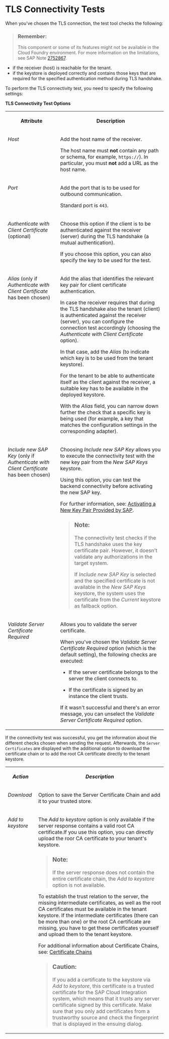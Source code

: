 <!-- loio03bbb5da16854f5aaf4ad4a26014c8a7 -->

# TLS Connectivity Tests

When you've chosen the TLS connection, the test tool checks the following:

> ### Remember:  
> This component or some of its features might not be available in the Cloud Foundry environment. For more information on the limitations, see SAP Note [2752867](https://me.sap.com/notes/2752867).

-   if the receiver \(host\) is reachable for the tenant.
-   if the keystore is deployed correctly and contains those keys that are required for the specified authentication method during TLS handshake.

To perform the TLS connectivity test, you need to specify the following settings:

**TLS Connectivity Test Options**


<table>
<tr>
<th valign="top">

Attribute

</th>
<th valign="top">

Description

</th>
</tr>
<tr>
<td valign="top">

*Host* 

</td>
<td valign="top">

Add the host name of the receiver.

The host name must **not** contain any path or schema, for example, `https://`\). In particular, you must **not** add a URL as the host name.

</td>
</tr>
<tr>
<td valign="top">

*Port* 

</td>
<td valign="top">

Add the port that is to be used for outbound communication.

Standard port is `443`.

</td>
</tr>
<tr>
<td valign="top">

*Authenticate with Client Certificate* \(optional\)

</td>
<td valign="top">

Choose this option if the client is to be authenticated against the receiver \(server\) during the TLS handshake \(a mutual authentication\).

If you choose this option, you can also specify the key to be used for the test.

</td>
</tr>
<tr>
<td valign="top">

*Alias* \(only if *Authenticate with Client Certificate* has been chosen\)

</td>
<td valign="top">

Add the alias that identifies the relevant key pair for client certificate authentication.

In case the receiver requires that during the TLS handshake also the tenant \(client\) is authenticated against the receiver \(server\), you can configure the connection test accordingly \(choosing the *Authenticate with Client Certificate* option\).

In that case, add the *Alias* \(to indicate which key is to be used from the tenant keystore\).

For the tenant to be able to authenticate itself as the client against the receiver, a suitable key has to be available in the deployed keystore.

With the *Alias* field, you can narrow down further the check that a specific key is being used \(for example, a key that matches the configuration settings in the corresponding adapter\).

</td>
</tr>
<tr>
<td valign="top">

*Include new SAP Key* \(only if *Authenticate with Client Certificate* has been chosen\)

</td>
<td valign="top">

Choosing *Include new SAP Key* allows you to execute the connectivity test with the new key pair from the *New SAP Keys* keystore.

Using this option, you can test the backend connectivity before activating the new SAP key.

For further information, see: [Activating a New Key Pair Provided by SAP](https://help.sap.com/docs/CLOUD_INTEGRATION/368c481cd6954bdfa5d0435479fd4eaf/383be7ad9c8840e38facf9323619907b.html?version=Cloud&q=new%20sap%20key).

> ### Note:  
> The connectivity test checks if the TLS handshake uses the key certificate pair. However, it doesn't validate any authorizations in the target system.
> 
> If *Include new SAP Key* is selected and the specified certificate is not available in the *New SAP Keys* keystore, the system uses the certificate from the *Current* keystore as fallback option.



</td>
</tr>
<tr>
<td valign="top">

*Validate Server Certificate Required* 

</td>
<td valign="top">

Allows you to validate the server certificate.

When you've chosen the *Validate Server Certificate Required* option \(which is the default setting\), the following checks are executed:

-   If the server certificate belongs to the server the client connects to.

-   If the certificate is signed by an instance the client trusts.


If it wasn't successful and there's an error message, you can unselect the *Validate Server Certificate Required* option.

</td>
</tr>
</table>

If the connectivity test was successful, you get the information about the different checks chosen when sending the request. Afterwards, the `Server Certificates` are displayed with the additional option to download the certificate chain or to add the root CA certificate directly to the tenant keystore.


<table>
<tr>
<th valign="top">

*Action*

</th>
<th valign="top">

*Description*

</th>
</tr>
<tr>
<td valign="top">

*Download* 

</td>
<td valign="top">

Option to save the Server Certificate Chain and add it to your trusted store.

</td>
</tr>
<tr>
<td valign="top">

*Add to keystore* 

</td>
<td valign="top">

The *Add to keystore* option is only available if the server response contains a valid root CA certificate.If you use this option, you can directly upload the roor CA certificate to your tenant's keystore.

> ### Note:  
> If the server response does not contain the entire certificate chain, the *Add to keystore* option is not available.

To establish the trust relation to the server, the missing intermediate certificates, as well as the root CA certificates must be available in the tenant keystore. If the intermediate certificates \(there can be more than one\) or the root CA certificate are missing, you have to get these certificates yourself and upload them to the tenant keystore.

For additional information about Certificate Chains, see: [Certificate Chains](../40-RemoteSystems/certificate-chains-77a6094.md)

> ### Caution:  
> If you add a certificate to the keystore via *Add to keystore*, this certificate is a trusted certificate for the SAP Cloud Integration system, which means that it trusts any server certificate signed by this certificate. Make sure that you only add certificates from a trustworthy source and check the fingerprint that is displayed in the ensuing dialog.



</td>
</tr>
</table>

